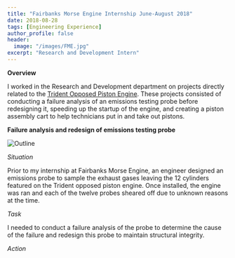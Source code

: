 ```yaml
---
title: "Fairbanks Morse Engine Internship June-August 2018"
date: 2018-08-28
tags: [Engineering Experience]
author_profile: false
header:
  image: "/images/FME.jpg"
excerpt: "Research and Development Intern"
---
```

**Overview**

I worked in the Research and Development department on projects directly related to the [Trident Opposed Piston Engine](https://www.fairbanksmorse.com/trident-op). These projects consisted of conducting a failure analysis of an emissions testing probe before redesigning it, speeding up the startup of the engine, and creating a piston assembly cart to help technicians put in and take out pistons.

**Failure analysis and redesign of emissions testing probe**

<img src="{{ site.url }}{{ site.baseurl }}/images/probe.png" alt="Outline">

*Situation*

Prior to my internship at Fairbanks Morse Engine, an engineer designed an emissions probe to sample the exhaust gases leaving the 12 cylinders featured on the Trident opposed piston engine. Once installed, the engine was ran and each of the twelve probes sheared off due to unknown reasons at the time.

*Task*

I needed to conduct a failure analysis of the probe to determine the cause of the failure and redesign this probe to maintain structural integrity.

*Action*

